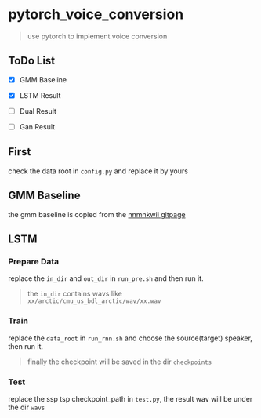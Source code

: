 # pytorch_voice_conversion

> use pytorch to implement voice conversion

## ToDo List
- [x] GMM Baseline
- [x] LSTM Result
- [ ] Dual Result
- [ ] Gan Result


## First
check the data root in `config.py` and replace it by yours

## GMM Baseline
the gmm baseline is copied from the [nnmnkwii gitpage](https://r9y9.github.io/nnmnkwii/latest/nnmnkwii_gallery/notebooks/vc/01-GMM%20voice%20conversion%20(en).html)

## LSTM
### Prepare Data
replace the `in_dir` and `out_dir` in `run_pre.sh` and then run it.
> the `in_dir` contains wavs like `xx/arctic/cmu_us_bdl_arctic/wav/xx.wav`

### Train
replace the `data_root` in `run_rnn.sh` and choose the source(target) speaker, then run it.
> finally the checkpoint will be saved in the dir `checkpoints`

### Test
replace the ssp tsp checkpoint_path in `test.py`, the result wav will be under the dir `wavs`

